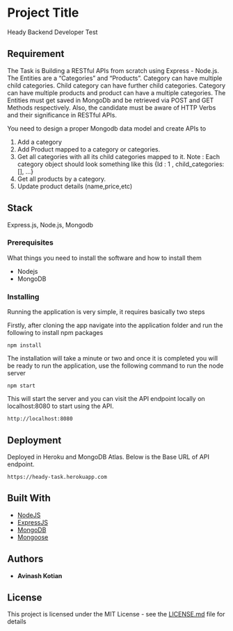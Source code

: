 # Project Title

Heady Backend Developer Test 

## Requirement

The Task is Building a RESTful APIs from scratch using Express - Node.js.
The Entities are a “Categories” and “Products”.
Category can have multiple child categories.
Child category can have further child categories.
Category can have multiple products and product can have a multiple
categories.
The Entities must get saved in MongoDb and be retrieved via POST and GET
Methods respectively.
Also, the candidate must be aware of HTTP Verbs and their significance in
RESTful APIs.

You need to design a proper Mongodb data model and create APIs to
1. Add a category
2. Add Product mapped to a category or categories.
3. Get all categories with all its child categories mapped to it. Note : Each
category object should look something like this {Id : 1 , child_categories:
[], ...}
4. Get all products by a category.
5. Update product details (name,price,etc)

## Stack
Express.js, Node.js, Mongodb

### Prerequisites
What things you need to install the software and how to install them
* Nodejs 
* MongoDB

### Installing
Running the application is very simple, it requires basically two steps

Firstly, after cloning the app navigate into the application folder and run the following to install npm packages

```
npm install
```

The installation will take a minute or two and once it is completed you will be ready to run the application, use the following command to run the node server

```
npm start
```

This will start the server and you can visit the API endpoint locally on localhost:8080 to start using the API.

```
http://localhost:8080

```

## Deployment

Deployed in Heroku and MongoDB Atlas.
Below is the Base URL of API endpoint.
```
https://heady-task.herokuapp.com

```

## Built With

* [NodeJS](https://nodejs.org/en/docs/)
* [ExpressJS](https://expressjs.com/en/starter/installing.html) 
* [MongoDB](https://docs.mongodb.com/?_ga=2.205048208.1801837126.1537257524-1356763734.1535538312)
* [Mongoose](https://mongoosejs.com/docs/api.html)



## Authors

* **Avinash Kotian** 


## License

This project is licensed under the MIT License - see the [LICENSE.md](LICENSE.md) file for details


